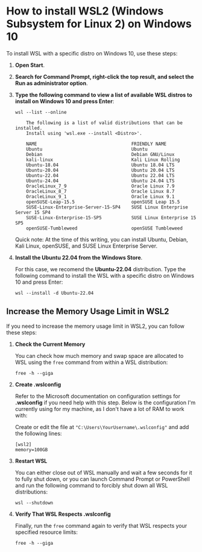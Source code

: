 # How to install WSL2 (Windows Subsystem for Linux 2) on Windows 10

To install WSL with a specific distro on Windows 10, use these steps:

1. **Open Start**.

2. **Search for Command Prompt, right-click the top result, and select the Run as administrator option**.

3. **Type the following command to view a list of available WSL distros to install on Windows 10 and press Enter**:
	```
	wsl --list --online

		The following is a list of valid distributions that can be installed.
		Install using 'wsl.exe --install <Distro>'.

		NAME                                   FRIENDLY NAME
		Ubuntu                                 Ubuntu
		Debian                                 Debian GNU/Linux
		kali-linux                             Kali Linux Rolling
		Ubuntu-18.04                           Ubuntu 18.04 LTS
		Ubuntu-20.04                           Ubuntu 20.04 LTS
		Ubuntu-22.04                           Ubuntu 22.04 LTS
		Ubuntu-24.04                           Ubuntu 24.04 LTS
		OracleLinux_7_9                        Oracle Linux 7.9
		OracleLinux_8_7                        Oracle Linux 8.7
		OracleLinux_9_1                        Oracle Linux 9.1
		openSUSE-Leap-15.5                     openSUSE Leap 15.5
		SUSE-Linux-Enterprise-Server-15-SP4    SUSE Linux Enterprise Server 15 SP4
		SUSE-Linux-Enterprise-15-SP5           SUSE Linux Enterprise 15 SP5
		openSUSE-Tumbleweed                    openSUSE Tumbleweed
	```
	Quick note: At the time of this writing, you can install Ubuntu, Debian, Kali Linux, openSUSE, and SUSE Linux Enterprise Server.

4. **Install the Ubuntu 22.04 from the Windows Store**.

	For this case, we recomend the **Ubuntu-22.04** distribution. Type the following command to install the WSL with a specific distro on Windows 10 and press Enter:
	```
	wsl --install -d Ubuntu-22.04
	```

<!--
### References

https://pureinfotech.com/install-windows-subsystem-linux-2-windows-10/#install_wsl_command_2004_windows10
https://ubuntu.com/tutorials/install-ubuntu-on-wsl2-on-windows-11-with-gui-support#1-overview
https://linuxconfig.org/ubuntu-22-04-on-wsl-windows-subsystem-for-linux

-->



## Increase the Memory Usage Limit in WSL2

If you need to increase the memory usage limit in WSL2, you can follow these steps:

1. **Check the Current Memory**

	You can check how much memory and swap space are allocated to WSL using the `free` command from within a WSL distribution:

	```
	free -h --giga
	```

2. **Create .wslconfig**

	Refer to the Microsoft documentation on configuration settings for **.wslconfig** if you need help with this step. Below is the configuration I'm currently using for my machine, as I don't have a lot of RAM to work with:

	Create or edit the file at `"C:\Users\YourUsername\.wslconfig"` and add the following lines:

	```
	[wsl2]
	memory=100GB
	```

3. **Restart WSL**

	You can either close out of WSL manually and wait a few seconds for it to fully shut down, or you can launch Command Prompt or PowerShell and run the following command to forcibly shut down all WSL distributions:

	```
	wsl --shutdown
	```

4. **Verify That WSL Respects .wslconfig**

	Finally, run the `free` command again to verify that WSL respects your specified resource limits:

	```
	free -h --giga
	```

<!-- 

### References

https://www.aleksandrhovhannisyan.com/blog/limiting-memory-usage-in-wsl-2/

-->